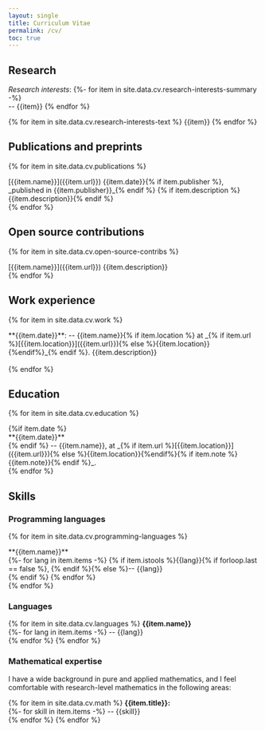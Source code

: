 ```yaml
---
layout: single
title: Curriculum Vitae
permalink: /cv/
toc: true
---
```



<style> 
.listWithDescription p{
  margin: 0.25em
}
</style> 

## Research

_Research interests_:
{%- for item in site.data.cv.research-interests-summary -%}
<br>-- {{item}}
{% endfor %}

{% for item in site.data.cv.research-interests-text %}
{{item}}
{% endfor %}
<!-- {{site.data.cv.research-interests}} -->

## Publications and preprints
{% for item in site.data.cv.publications %}

<div class="listWithDescription" markdown="1">
[{{item.name}}]({{item.url}}) {{item.date}}{% if item.publisher %}, _published in {{item.publisher}}_{% endif %}
{% if item.description %}<description>{{item.description}}</description>{% endif %}
<br>
</div>
{% endfor %}

## Open source contributions

{% for item in site.data.cv.open-source-contribs %}
<div class="listWithDescription" markdown="1">
[{{item.name}}]({{item.url}})
<description>{{item.description}}</description>
<br>
</div>
{% endfor %}

## Work experience

{% for item in site.data.cv.work %}
<div class="listWithDescription" markdown="1">
**{{item.date}}**:  
-- {{item.name}}{% if item.location %} at _{% if item.url %}[{{item.location}}]({{item.url}}){% else %}{{item.location}}{%endif%}_{% endif %}.
<description>{{item.description}}</description>
</div>
<br>
{% endfor %}


## Education

{% for item in site.data.cv.education %}
<div class="listWithDescription" markdown="1">
{%if item.date %}<br>**{{item.date}}**<br>{% endif %}
-- {{item.name}}, at _{% if item.url %}[{{item.location}}]({{item.url}}){% else %}{{item.location}}{%endif%}{% if item.note %} {{item.note}}{% endif %}_.
</div>
{% endfor %}

## Skills

### Programming languages

{% for item in site.data.cv.programming-languages %}
<div class="listWithDescription" markdown="1">
**{{item.name}}**<br>
{%- for lang in item.items -%}
{% if item.istools %}{{lang}}{% if forloop.last == false %}, {% endif %}{% else %}-- {{lang}}<br>{% endif %}
{% endfor %}<br>
</div>
{% endfor %}

### Languages

{% for item in site.data.cv.languages %}
**{{item.name}}**<br>
{%- for lang in item.items -%}
-- {{lang}}  
{% endfor %}
{% endfor %}


### Mathematical expertise

I have a wide background in pure and applied mathematics, and I feel comfortable with research-level
mathematics in the following areas:

{% for item in site.data.cv.math %}
**{{item.title}}:**<br>
{%- for skill in item.items -%}
-- {{skill}}  
{% endfor %}
{% endfor %}
